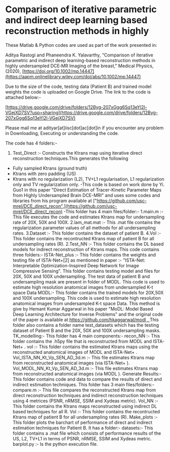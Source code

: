 # Comparison of iterative parametric and indirect deep learning based reconstruction methods in highly
These Matlab & Python codes are used as part of the work presented in:

Aditya Rastogi and Phaneendra K. Yalavarthy, “Comparison of iterative parametric and indirect deep learning-based reconstruction methods in highly undersampled DCE‐MR Imaging of the breast," Medical Physics, (2020), [https://doi.org/10.1002/mp.14447](https://aapm.onlinelibrary.wiley.com/doi/abs/10.1002/mp.14447)



Due to the size of the code, testing data (Patient B) and trained model weights the code is uploaded on Google Drive. The link to the code is attached below:-

[https://drive.google.com/drive/folders/12Byg-207xGgg6Sq13eYl2l-VGejXD7SV?usp=sharing](https://drive.google.com/drive/folders/12Byg-207xGgg6Sq13eYl2l-VGejXD7SV)

Please mail me at adityar[at]iisc[dot]ac[dot]in if you encounter any problem in Downloading, Executing or understanding the code.

The code has 4 folders:-

1. Test_Direct :- Constructs the Ktrans map using iterative direct reconstruction techniques.This generates the following
  - Fully sampled Ktrans (ground truth)
  - Ktrans with zero padding (US)
  - Ktrans with no regularization (L2), TV+L1 regularisation, L1 regularization only and TV regularization only.
  -This code is based on work done by Yi. Guo1 in this paper "Direct Estimation of Tracer-Kinetic Parameter Maps from Highly Undersampled Brain DCE-MRI" and uses    some codes and libraries from his program available at ["https://github.com/usc-mrel/DCE_direct_recon".](https://github.com/usc-mrel/DCE_direct_recon)
  -This folder has 4 main files/folder:-
 1.main.m  :-  This file executes the code and estimates Ktrans map for undersampling rate of 20X, 50X and 100X.
 2.lam_mat.mat :- This .mat file contains the regularization parameter values of all methods for all undersampling rates.
 3.Dataset :- This folder contains the dataset of patient B.
 4.Vol :-  This folder contains the recontructed Ktrans map of patient B for all undersampling rates (R).
2.Test_NN :-  This folder contains the DL based models for indirect reconstruction of Ktrans maps. This code contains three folders:-
ISTA-Net_plus :- This folder contains the weights and testing file of ISTA-Net+[2]  as mentioned in paper :- "ISTA-Net: Interpretable Optimization-Inspired Deep Network for Image Compressive Sensing". This folder contains testing model and files for 20X, 50X and 100X undersampling. The test data of patient B and undersampling mask are present in folder of MODL.  This code is used to estimate high resolution anatomical images from undersampled K-t space Data
MODL:- This folder contains the trained models for 20X,50X and 100X undersampling. This code is used to estimate high resolution anatomical images from undersampled K-t space Data. This method is give by Hemant Kumar Aggarwal in his paper "MoDL: Model Based Deep Learning Architecture for Inverse Problems" and the original code of the paper is available at  [https://github.com/hkaggarwal/modl . ](https://github.com/hkaggarwal/modl)
This folder also contains a folder name test_datasets which has the testing dataset of Patient B and the 20X, 50X and 100X undersampling masks.
TK_modelling:- This folder has 4 main components:-
recon_NN :- This folder contains the .h5py file that is reconstructed from MODL and ISTA-Net+ .
vol :- This folder contains the estimated Ktrans maps using the reconstructed anatomical images of MODL and ISTA-Net+ .
Vol_ISTA_NN_Kt_Vp_SEN_AD_3d.m :- This file estimates Ktrans map from reconstructed anatomical images  (via ISTA-Net+ ).
Vol_MODL_NN_Kt_Vp_SEN_AD_3d.m :- This file estimates Ktrans map from reconstructed anatomical images  (via MODL ).
Generate Results:- This folder contains code and data to compare the results of direct and indirect estimation techniques. This folder has 3 main files/folders:-
compare.m :- This file compares the reconstructed Ktrans map from direct reconstruction techniques and indirect reconstruction techniques using 4 metrices (PSNR, nRMSE, SSIM and Xydeas metric).
Vol_NN :- This folder contains the Ktrans maps reconstructed using indirect DL based techniques for all R.
Vol :- This folder contains the recontructed Ktrans map of patient B for all undersampling rates (R).
Make_plots :- This folder plots the barchart of performance of direct and indirect estimation techniques for Patient B. It has a folder:-
datasets:- This folder contains a .mat file which consists of performance results of the US, L2, TV+L1 in terms of PSNR, nRMSE, SSIM and Xydeas metric.
barplot.py :- Is the python execution file.

